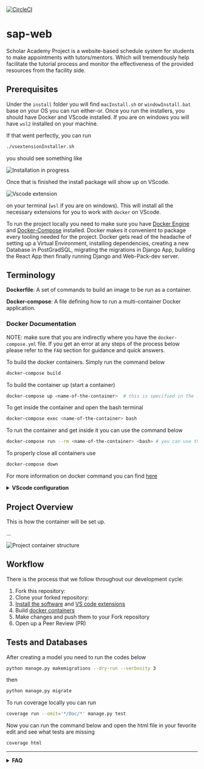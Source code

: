 [![CircleCI](https://circleci.com/gh/Swarmies/sap-web/tree/develop.svg?style=svg)](https://circleci.com/gh/Swarmies/sap-web/tree/develop)

# sap-web

Scholar Academy Project is a website-based schedule system for students to make appointments with tutors/mentors. Which will tremendously help facilitate the tutorial process and monitor the effectiveness of the provided resources from the facility side.

## Prerequisites

Under the `install` folder you will find `macInstall.sh` or `windowInstall.bat` base on your OS you can run either-or. Once you run the installers, you should have Docker and VScode installed. If you are on windows you will have `wsl2` installed on your machine.

If that went perfectly, you can run

```bash
./vsextensionInstaller.sh
```

you should see something like

![Installation in progress](/Doc/img/runvsextinstaller.PNG)

Once that is finished the install package will show up on VScode.

![Vscode extension](/Doc/img/extenstion_installed.PNG)

on your terminal (`wsl` if you are on windows). This will install all the necessary extensions for you to work with `docker` on VScode.

To run the project locally you need to make sure you have [Docker Engine](https://docs.docker.com/engine/install/) and [Docker-Compose](https://docs.docker.com/compose/install/) installed. Docker makes it convenient to package every tooling needed for the project. Docker gets read of the headache of setting up a Virtual Environment, installing dependencies, creating a new Database in PostGradSQL, migrating the migrations in Django App, building the React App then finally running Django and Web-Pack-dev server.

## Terminology

**Dockerfile**: A set of commands to build an image to be run as a container.

**Docker-compose**: A file defining how to run a multi-container Docker application.

### Docker Documentation

NOTE: make sure that you are indirectly where you have the `docker-compose.yml` file. If you get an error at any steps
of the process below please refer to the `FAQ` section for guidance and quick answers.

To build the docker containers. Simply run the command below

```bash
docker-compose build
```

To build the container up (start a container)

```bash
docker-compose up <name-of-the-container>  # this is specified in the .docker-compose.yml file
```

To get inside the container and open the bash terminal

```bash
docker-compose exec <name-of-the-container> bash
```

To run the container and get inside it you can use the command below

```bash
docker-compose run --rm <name-of-the-container> <bash> # you can use the bash command to open bash terminal 
```

To properly close all containers use

```bash
docker-compose down
```

For more information on docker command you can find [here](/Doc/docker-command-guide.md)

<details>
    <summary> <b> VScode configuration </b> </summary>

### Keybindings and settings

Inside the extension installing a script, there is a copy bash statement that directly copies to the location where VS Code is expecting to get the `settings.json` and `keybindings.json` files

However, the link is commented out because of the path difference in user VS Code depending on ower installation.

Therefore, please refer to them if you need additional tricks. However, I strongly recommend copying the `keybindings.json`` to help you with your development.

### Formatting

Press `ctrl + shift + P` and type `Preferences: Open Workspace Settings`

![preference window](/Doc/img/preferences.png)

Under `Workspace` search for Formatting and check `Format On Save`

Make sure the `prettier` is selected under `Text` inside the `Workspace`

Search for `prettier` under the extension and change the `Tab` Width` to 4 space

### Font Settings

In the workspace, you should set the `Font Family` to `Cascadia Code, Fira Code`

![font view](/Doc/img/FontChange.PNG)

You should be able to see a clear font difference in your editor.

### Todo Tree

By default should have `BUG`, `HACK`, `FIXME`, and `TODO`

</details>

## Project Overview

This is how the container will be set up.

...

![Project container structure](/Doc/img/projectContainersSetup.PNG)

## Workflow

There is the process that we follow throughout our development cycle:

1. Fork this repository:
2. Clone your forked repository:
3. [Install the software](#prerequisites) and [VS code extensions](#formatting)
4. Build [docker containers](/Doc/docker-command-guide.md)
5. Make changes and push them to your Fork repository
6. Open up a Peer Review (PR)

## Tests and Databases

After creating a model you need to run the codes below

```bash
python manage.py makemigrations --dry-run --verbosity 3
```

then

```bash
python manage.py migrate 
```

To run coverage locally you can run

```bash
coverage run --omit='*/Doc/*' manage.py test
```

Now you can run the command below and open the html file in your fevorite edit and see what tests are missing

```bash
coverage html
```


---

<details>

<summary> <b> FAQ</b>
</summary>

## General Errors

* If you are getting an error from a node like the one below

![terminal image](/Doc/img/node-error.PNG)

> try running the command below and rebuilding the image.

```bash
rm -rf /usr/local/lib/node_modules/npm 
```

## Docker issues

* Permission error

![permission denied error](/Doc/img/permission_denied.PNG)

> you can run the command in as an admin that should solve it

* Why am I being asked to run the docker command as a root user (i.e sudo )?

> You probably have overlooked this [here](https://docs.docker.com/engine/install/linux-postinstall/)

* ERROR: Couldn't connect to Docker daemon at http+docker://localhost - is it running? link the one below.

![docker daemon](/Doc/img/docker%20daemon.PNG)

> The command below will fix your problem for now.

```bash
    sudo service docker start   # for work with SysVinit
    sudo systemctl start docker # for work with Systemd
```

> You probably have not configured docker to start on boot up here is a [link](https://docs.docker.com/engine/install/linux-postinstall/#configure-docker-to-start-on-boot) on how to do that

## Mac

Make sure you have a [code](https://code.visualstudio.com/docs/setup/mac) command installed in your path.

![walkthrough](https://user-images.githubusercontent.com/32272045/168448980-c8fcf5b3-9fad-4898-b7cc-a22dd256b19f.png)

## Windows

* `code .` is not opening on `wsl`

* ANS: Linking VScode [locally](https://stackoverflow.com/questions/57868950/wsl2-terminal-does-not-recognize-visual-studio-code)

</details>
